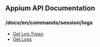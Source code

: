 ## Appium API Documentation

  ### /docs/en/commands/session/logs

<div class="api-index">

<ul>
    <li><a href='/docs/en/commands/session/logs/get-log-types.md'>Get Log Types</a></li>
    <li><a href='/docs/en/commands/session/logs/get-log.md'>Get Logs</a></li>
</ul>
</div>

